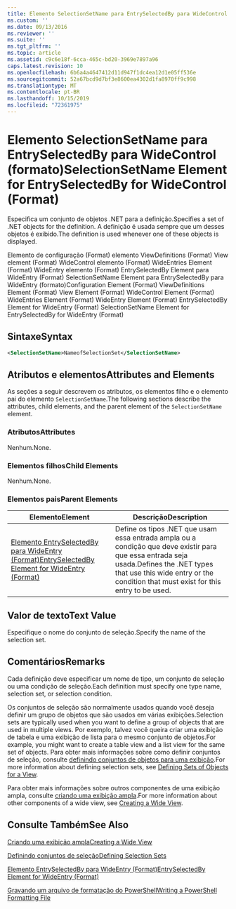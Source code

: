 ```yaml
---
title: Elemento SelectionSetName para EntrySelectedBy para WideControl (Format) | Microsoft Docs
ms.custom: ''
ms.date: 09/13/2016
ms.reviewer: ''
ms.suite: ''
ms.tgt_pltfrm: ''
ms.topic: article
ms.assetid: c9c6e18f-6cca-465c-bd20-3969e7897a96
caps.latest.revision: 10
ms.openlocfilehash: 6b6a4a4647412d11d947f1dc4ea12d1e05ff536e
ms.sourcegitcommit: 52a67bcd9d7bf3e8600ea4302d1fa8970ff9c998
ms.translationtype: MT
ms.contentlocale: pt-BR
ms.lasthandoff: 10/15/2019
ms.locfileid: "72361975"
---
```

# <a name="selectionsetname-element-for-entryselectedby-for-widecontrol-format"></a><span data-ttu-id="d84ed-102">Elemento SelectionSetName para EntrySelectedBy para WideControl (formato)</span><span class="sxs-lookup"><span data-stu-id="d84ed-102">SelectionSetName Element for EntrySelectedBy for WideControl (Format)</span></span>

<span data-ttu-id="d84ed-103">Especifica um conjunto de objetos .NET para a definição.</span><span class="sxs-lookup"><span data-stu-id="d84ed-103">Specifies a set of .NET objects for the definition.</span></span> <span data-ttu-id="d84ed-104">A definição é usada sempre que um desses objetos é exibido.</span><span class="sxs-lookup"><span data-stu-id="d84ed-104">The definition is used whenever one of these objects is displayed.</span></span>

<span data-ttu-id="d84ed-105">Elemento de configuração (Format) elemento ViewDefinitions (Format) View element (Format) WideControl elemento (Format) WideEntries Element (Format) WideEntry elemento (Format) EntrySelectedBy Element para WideEntry (Format) SelectionSetName Element para EntrySelectedBy para WideEntry (formato)</span><span class="sxs-lookup"><span data-stu-id="d84ed-105">Configuration Element (Format) ViewDefinitions Element (Format) View Element (Format) WideControl Element (Format) WideEntries Element (Format) WideEntry Element (Format) EntrySelectedBy Element for WideEntry (Format) SelectionSetName Element for EntrySelectedBy for WideEntry (Format)</span></span>

## <a name="syntax"></a><span data-ttu-id="d84ed-106">Sintaxe</span><span class="sxs-lookup"><span data-stu-id="d84ed-106">Syntax</span></span>

```xml
<SelectionSetName>NameofSelectionSet</SelectionSetName>

```

## <a name="attributes-and-elements"></a><span data-ttu-id="d84ed-107">Atributos e elementos</span><span class="sxs-lookup"><span data-stu-id="d84ed-107">Attributes and Elements</span></span>

<span data-ttu-id="d84ed-108">As seções a seguir descrevem os atributos, os elementos filho e o elemento pai do elemento `SelectionSetName`.</span><span class="sxs-lookup"><span data-stu-id="d84ed-108">The following sections describe the attributes, child elements, and the parent element of the `SelectionSetName` element.</span></span>

### <a name="attributes"></a><span data-ttu-id="d84ed-109">Atributos</span><span class="sxs-lookup"><span data-stu-id="d84ed-109">Attributes</span></span>

<span data-ttu-id="d84ed-110">Nenhum.</span><span class="sxs-lookup"><span data-stu-id="d84ed-110">None.</span></span>

### <a name="child-elements"></a><span data-ttu-id="d84ed-111">Elementos filhos</span><span class="sxs-lookup"><span data-stu-id="d84ed-111">Child Elements</span></span>

<span data-ttu-id="d84ed-112">Nenhum.</span><span class="sxs-lookup"><span data-stu-id="d84ed-112">None.</span></span>

### <a name="parent-elements"></a><span data-ttu-id="d84ed-113">Elementos pais</span><span class="sxs-lookup"><span data-stu-id="d84ed-113">Parent Elements</span></span>

|<span data-ttu-id="d84ed-114">Elemento</span><span class="sxs-lookup"><span data-stu-id="d84ed-114">Element</span></span>|<span data-ttu-id="d84ed-115">Descrição</span><span class="sxs-lookup"><span data-stu-id="d84ed-115">Description</span></span>|
|-------------|-----------------|
|[<span data-ttu-id="d84ed-116">Elemento EntrySelectedBy para WideEntry (Format)</span><span class="sxs-lookup"><span data-stu-id="d84ed-116">EntrySelectedBy Element for WideEntry (Format)</span></span>](./entryselectedby-element-for-wideentry-format.md)|<span data-ttu-id="d84ed-117">Define os tipos .NET que usam essa entrada ampla ou a condição que deve existir para que essa entrada seja usada.</span><span class="sxs-lookup"><span data-stu-id="d84ed-117">Defines the .NET types that use this wide entry or the condition that must exist for this entry to be used.</span></span>|

## <a name="text-value"></a><span data-ttu-id="d84ed-118">Valor de texto</span><span class="sxs-lookup"><span data-stu-id="d84ed-118">Text Value</span></span>

<span data-ttu-id="d84ed-119">Especifique o nome do conjunto de seleção.</span><span class="sxs-lookup"><span data-stu-id="d84ed-119">Specify the name of the selection set.</span></span>

## <a name="remarks"></a><span data-ttu-id="d84ed-120">Comentários</span><span class="sxs-lookup"><span data-stu-id="d84ed-120">Remarks</span></span>

<span data-ttu-id="d84ed-121">Cada definição deve especificar um nome de tipo, um conjunto de seleção ou uma condição de seleção.</span><span class="sxs-lookup"><span data-stu-id="d84ed-121">Each definition must specify one type name, selection set, or selection condition.</span></span>

<span data-ttu-id="d84ed-122">Os conjuntos de seleção são normalmente usados quando você deseja definir um grupo de objetos que são usados em várias exibições.</span><span class="sxs-lookup"><span data-stu-id="d84ed-122">Selection sets are typically used when you want to define a group of objects that are used in multiple views.</span></span> <span data-ttu-id="d84ed-123">Por exemplo, talvez você queira criar uma exibição de tabela e uma exibição de lista para o mesmo conjunto de objetos.</span><span class="sxs-lookup"><span data-stu-id="d84ed-123">For example, you might want to create a table view and a list view for the same set of objects.</span></span> <span data-ttu-id="d84ed-124">Para obter mais informações sobre como definir conjuntos de seleção, consulte [definindo conjuntos de objetos para uma exibição](./defining-selection-sets.md).</span><span class="sxs-lookup"><span data-stu-id="d84ed-124">For more information about defining selection sets, see [Defining Sets of Objects for a View](./defining-selection-sets.md).</span></span>

<span data-ttu-id="d84ed-125">Para obter mais informações sobre outros componentes de uma exibição ampla, consulte [criando uma exibição ampla](./creating-a-wide-view.md).</span><span class="sxs-lookup"><span data-stu-id="d84ed-125">For more information about other components of a wide view, see [Creating a Wide View](./creating-a-wide-view.md).</span></span>

## <a name="see-also"></a><span data-ttu-id="d84ed-126">Consulte Também</span><span class="sxs-lookup"><span data-stu-id="d84ed-126">See Also</span></span>

[<span data-ttu-id="d84ed-127">Criando uma exibição ampla</span><span class="sxs-lookup"><span data-stu-id="d84ed-127">Creating a Wide View</span></span>](./creating-a-wide-view.md)

[<span data-ttu-id="d84ed-128">Definindo conjuntos de seleção</span><span class="sxs-lookup"><span data-stu-id="d84ed-128">Defining Selection Sets</span></span>](./defining-selection-sets.md)

[<span data-ttu-id="d84ed-129">Elemento EntrySelectedBy para WideEntry (Format)</span><span class="sxs-lookup"><span data-stu-id="d84ed-129">EntrySelectedBy Element for WideEntry (Format)</span></span>](./entryselectedby-element-for-wideentry-format.md)

[<span data-ttu-id="d84ed-130">Gravando um arquivo de formatação do PowerShell</span><span class="sxs-lookup"><span data-stu-id="d84ed-130">Writing a PowerShell Formatting File</span></span>](./writing-a-powershell-formatting-file.md)
